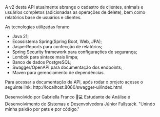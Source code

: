 A v2 desta API atualmente abrange o cadastro de clientes, animais e usuários completos (adicionadas as operações de delete), bem como relatórios base de usuários e clientes.

As tecnologias utilizadas foram:
- Java 21;
- Ecossistema Spring(Spring Boot, Web, JPA);
- JasperReports para confecção de relatórios;
- Spring Security framework para configurações de segurança;
- Lombok para sintaxe mais limpa;
- Banco de dados PostgreSQL;
- Swagger/OpenAPI para documentação dos endpoints;
- Maven para gerenciamento de dependências.

Para acessar a documentação da API, após rodar o projeto acesse o seguinte link: http://localhost:8080/swagger-ui/index.html

Desenvolvido por Gabriella Franco 🐶💻
Estudante de Análise e Desenvolvimento de Sistemas e Desenvolvedora Júnior Fullstack.
"Unindo minha paixão por pets e por código."

